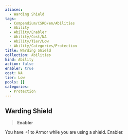 ```yaml
---
aliases:
  - Warding Shield
tags:
  - Compendium/CSRD/en/Abilities
  - Ability
  - Ability/Enabler
  - Ability/Cost/NA
  - Ability/Tier/Low
  - Ability/Categories/Protection
title: Warding Shield
collection: Abilities
kind: Ability
action: false
enabler: true
cost: NA
tier: Low
pools: []
categories:
  - Protection
---
```

## Warding Shield    
>**Enabler**  
    
You have +1 to Armor while you are using a shield. Enabler.
